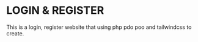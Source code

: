 # LOGIN & REGISTER
This is a login, register website that using php pdo poo and tailwindcss to create.
